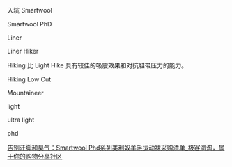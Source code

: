 入坑 Smartwool

Smartwool PhD

Liner

Liner Hiker

Hiking 比 Light Hike 具有较佳的吸震效果和对抗鞋带压力的能力。

Hiking Low Cut

Mountaineer


light

ultra light

phd

[告别汗脚和臭气：Smartwool Phd系列美利奴羊毛运动袜采购清单_极客海淘，属于你的购物分享社区](http://www.123haitao.com/t/85198)